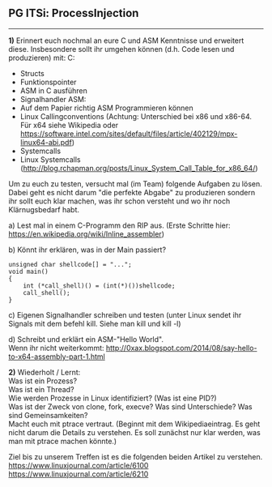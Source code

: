 ## PG ITSi: ProcessInjection

---

**1)** Erinnert euch nochmal an eure C und ASM Kenntnisse und erweitert
diese. Insbesondere sollt ihr umgehen können (d.h. Code lesen und
produzieren) mit:
C:
- Structs
- Funktionspointer
- ASM in C ausführen
- Signalhandler
ASM:
- Auf dem Papier richtig ASM Programmieren können
- Linux Callingconventions (Achtung: Unterschied bei x86 und x86-64. Für
x64 siehe Wikipedia oder
https://software.intel.com/sites/default/files/article/402129/mpx-linux64-abi.pdf)
- Systemcalls
- Linux Systemcalls
(http://blog.rchapman.org/posts/Linux_System_Call_Table_for_x86_64/)


Um zu euch zu testen, versucht mal (im Team) folgende Aufgaben zu lösen.
Dabei geht es nicht darum "die perfekte Abgabe" zu produzieren sondern
ihr sollt euch klar machen, was ihr schon versteht und wo ihr noch
Klärnugsbedarf habt.

a) Lest mal in einem C-Programm den RIP aus. (Erste Schritte hier:
https://en.wikipedia.org/wiki/Inline_assembler)

b) Könnt ihr erklären, was in der Main passiert? <br>

```
unsigned char shellcode[] = "...";
void main() 
{
    int (*call_shell)() = (int(*)())shellcode;
    call_shell();
}
```

c) Eigenen Signalhandler schreiben und testen (unter Linux sendet ihr
Signals mit dem befehl kill. Siehe man kill und kill -l)

d) Schreibt und erklärt ein ASM-"Hello World". <br> 
Wenn ihr nicht weiterkommt: http://0xax.blogspot.com/2014/08/say-hello-to-x64-assembly-part-1.html


**2)** Wiederholt / Lernt:<br>
Was ist ein Prozess? <br>
Was ist ein Thread?<br>
Wie werden Prozesse in Linux identifiziert? (Was ist eine PID?)<br>
Was ist der Zweck von clone, fork, execve? Was sind Unterschiede? Was
sind Gemeinsamkeiten?<br>
Macht euch mit ptrace vertraut. (Beginnt mit dem Wikipediaeintrag. Es
geht nicht darum die Details zu verstehen. Es soll zunächst nur klar
werden, was man mit ptrace machen könnte.)

Ziel bis zu unserem Treffen ist es die folgenden beiden Artikel zu
verstehen. <br>
  https://www.linuxjournal.com/article/6100 <br>
  https://www.linuxjournal.com/article/6210 <br>

